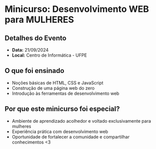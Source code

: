 # Minicurso: Desenvolvimento WEB para MULHERES

## Detalhes do Evento
- **Data:** 21/09/2024
- **Local:** Centro de Informática - UFPE

## O que foi ensinado
- Noções básicas de HTML, CSS e JavaScript
- Construção de uma página web do zero
- Introdução às ferramentas de desenvolvimento web

## Por que este minicurso foi especial?
- Ambiente de aprendizado acolhedor e voltado exclusivamente para mulheres
- Experiência prática com desenvolvimento web
- Oportunidade de fortalecer a comunidade e compartilhar conhecimentos <3

